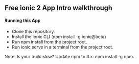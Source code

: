 <h2>Free ionic 2 App Intro walkthrough</h2>

<h4>Running this App</h4>

<ul>

<li>Clone this repository.</li>
<li>Install the ionic CLI (npm install -g ionic@beta)</li>
<li>Run npm install from the project root.</li>
<li>Run ionic serve in a terminal from the project root.</li>
</ul>

<p>Note: Is your build slow? Update npm to 3.x: npm install -g npm.</p>
